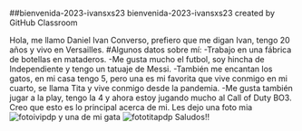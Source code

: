##bienvenida-2023-ivansxs23
bienvenida-2023-ivansxs23 created by GitHub Classroom

Hola, me llamo Daniel Ivan Converso, prefiero que me digan Ivan, tengo 20 años y vivo en Versailles. 
#Algunos datos sobre mí:
-Trabajo en una fábrica de botellas en mataderos. 
-Me gusta mucho el futbol, soy hincha de Independiente y tengo un tatuaje de Messi.
-También me encantan los gatos, en mi casa tengo 5, pero una es mi favorita que vive conmigo en mi cuarto, se llama Tita y vive conmigo desde la pandemia.
-Me gusta también jugar a la play, tengo la 4 y ahora estoy jugando mucho al Call of Duty BO3.
Creo que esto es lo principal acerca de mi.
Les dejo una foto mia
![fotoivipdp](https://user-images.githubusercontent.com/112661283/228975437-8a3e0c42-659c-4c8c-8e4a-f1b397292c9c.jpg)
y una de mi gata
![fototitapdp](https://user-images.githubusercontent.com/112661283/228975452-140d4266-ed81-44e7-a30d-be31fe4c570e.jpg)
Saludos!!
